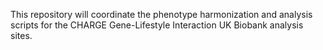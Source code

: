 This repository will coordinate the phenotype harmonization and analysis scripts for the CHARGE Gene-Lifestyle Interaction UK Biobank analysis sites.
